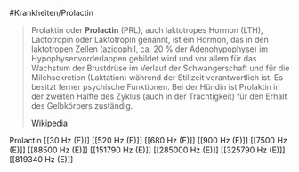 #Krankheiten/Prolactin

> Prolaktin oder **Prolactin** (PRL), auch laktotropes Hormon (LTH), Lactotropin oder Laktotropin genannt, ist ein Hormon, das in den laktotropen Zellen (azidophil, ca. 20 % der Adenohypophyse) im Hypophysenvorderlappen gebildet wird und vor allem für das Wachstum der Brustdrüse im Verlauf der Schwangerschaft und für die Milchsekretion (Laktation) während der Stillzeit verantwortlich ist. Es  besitzt ferner psychische Funktionen. Bei der Hündin ist Prolaktin in der zweiten Hälfte des Zyklus (auch in der Trächtigkeit) für den Erhalt des Gelbkörpers zuständig.
>
> [Wikipedia](https://de.wikipedia.org/wiki/Prolaktin)

Prolactin
[[30 Hz (E)]]
[[520 Hz (E)]]
[[680 Hz (E)]]
[[900 Hz (E)]]
[[7500 Hz (E)]]
[[88500 Hz (E)]]
[[151790 Hz (E)]]
[[285000 Hz (E)]]
[[325790 Hz (E)]]
[[819340 Hz (E)]]